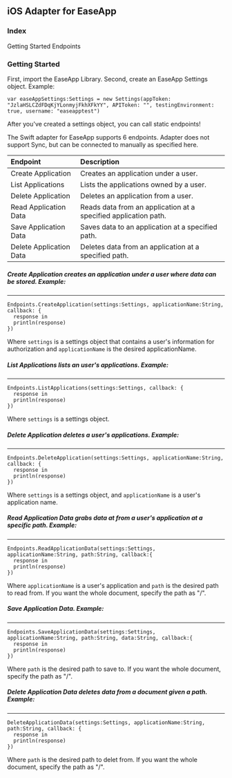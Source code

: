 ## iOS Adapter for EaseApp

### Index
Getting Started
Endpoints

### Getting Started
First, import the EaseApp Library.
Second, create an EaseApp Settings object. Example:
```
var easeAppSettings:Settings = new Settings(appToken: "JzlaHSLCZdFDqKjYLonmyjFkhXFkYY", APIToken: "", testingEnvironment: true, username: "easeapptest")
```

After you've created a settings object, you can call static endpoints!

The Swift adapter for EaseApp supports 6 endpoints. Adapter does not support Sync, but can be connected to manually as specified here.

| Endpoint | Description |
|:--|:--|
| Create Application | Creates an application under a user. |
| List Applications | Lists the applications owned by a user. |
| Delete Application | Deletes an application from a user. | 
| Read Application Data | Reads data from an application at a specified application path. |
| Save Application Data | Saves data to an application at a specified path. |
| Delete Application Data | Deletes data from an application at a specified path. |


##### Create Application creates an application under a user where data can be stored. Example:
---
```
Endpoints.CreateApplication(settings:Settings, applicationName:String, callback: {
  response in
  println(response)
})
```
Where `settings` is a settings object that contains a user's information for authorization and `applicationName` is the desired applicationName.

##### List Applications lists an user's applications. Example:
---
```
Endpoints.ListApplications(settings:Settings, callback: {
  response in
  println(response)
})
```
Where `settings` is a settings object.

##### Delete Application deletes a user's applications. Example:
---
```
Endpoints.DeleteApplication(settings:Settings, applicationName:String, callback: {
  response in
  println(response)
})
```
Where `settings` is a settings object, and `applicationName` is a user's application name.


##### Read Application Data grabs data at from a user's application at a specific path. Example:
---
```
Endpoints.ReadApplicationData(settings:Settings, applicationName:String, path:String, callback:{
  response in 
  println(response)
})
```
Where `applicationName` is a user's application and `path` is the desired path to read from. If you want the whole document, specify the path as "/". 

##### Save Application Data. Example:
---
```
Endpoints.SaveApplicationData(settings:Settings, applicationName:String, path:String, data:String, callback:{
  response in
  println(response)
})
```
Where `path` is the desired path to save to. If you want the whole document, specify the path as "/". 

##### Delete Application Data deletes data from a document given a path. Example:
---
```
DeleteApplicationData(settings:Settings, applicationName:String, path:String, callback: {
  response in
  println(response)
})
```
Where `path` is the desired path to delet from. If you want the whole document, specify the path as "/". 
